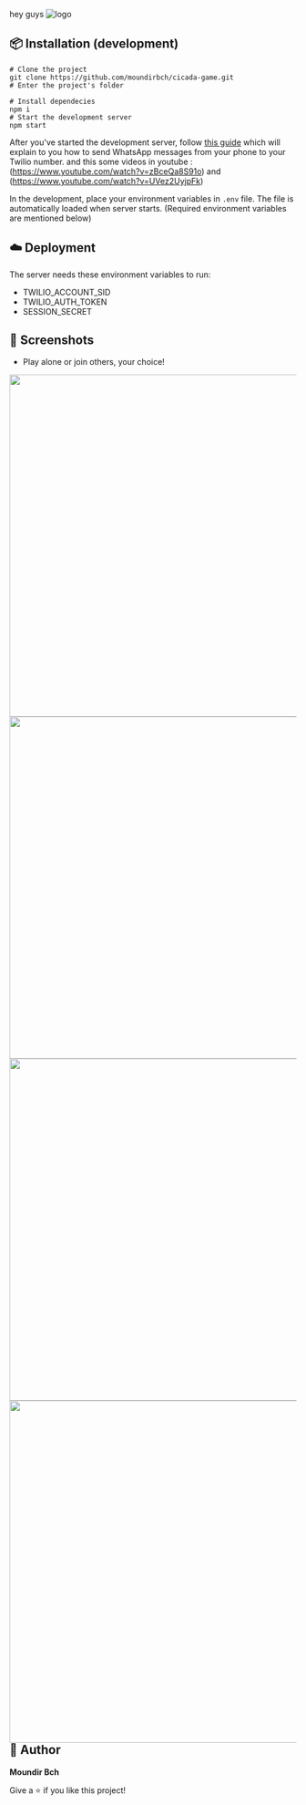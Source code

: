 hey guys 
![logo](https://github.com/moundirbch/cicada-game/assets/131757764/bad06ae2-e550-4232-b721-324e9b0c01f3)
## :package: Installation (development)

```shell
# Clone the project
git clone https://github.com/moundirbch/cicada-game.git
# Enter the project's folder

# Install dependecies
npm i
# Start the development server
npm start
```

After you've started the development server, follow [this guide](https://www.twilio.com/blog/track-whatsapp-message-status-node-js-twilio-api-for-whatsapp) which will explain to you how to send WhatsApp messages from your phone to your Twilio number.
and this some videos in youtube :(https://www.youtube.com/watch?v=zBceQa8S91o) and (https://www.youtube.com/watch?v=UVez2UyjpFk)

In the development, place your environment variables in `.env` file. The file is automatically loaded when server starts. (Required environment variables are mentioned below)

## :cloud: Deployment
The server needs these environment variables to run:

- TWILIO_ACCOUNT_SID
- TWILIO_AUTH_TOKEN
- SESSION_SECRET

## :camera_flash: Screenshots
- Play alone or join others, your choice!
<div>
  <img src="./images/singleplayer.png" style="margin-right: 2rem;" height="600px" align="left" />
  <img src="./images/multiplayer.png" height="600px" align="left" />
</div>

<br><br><br><br><br><br><br><br><br><br><br><br>
<br><br><br><br><br><br><br><br><br><br><br><br><br>
<div>
  <img src="./images/hangman.png" style="margin-right: 2rem;" height="600px" align="left" />
  <img src="./images/trivia.png" height="600px" align="left" />
</div>

<br><br><br><br><br><br><br><br><br><br><br><br>
<br><br><br><br><br><br><br><br><br><br><br><br><br>

## :man: Author
**Moundir Bch**

Give a ⭐️ if you like this project!

